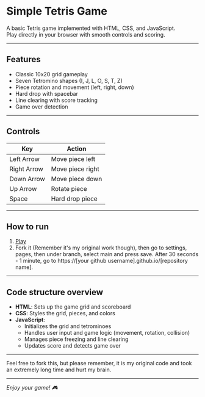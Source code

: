 # Simple Tetris Game

A basic Tetris game implemented with HTML, CSS, and JavaScript.  
Play directly in your browser with smooth controls and scoring.

---

## Features

- Classic 10x20 grid gameplay
- Seven Tetromino shapes (I, J, L, O, S, T, Z)
- Piece rotation and movement (left, right, down)
- Hard drop with spacebar
- Line clearing with score tracking
- Game over detection

---

## Controls

| Key          | Action           |
|--------------|------------------|
| Left Arrow   | Move piece left  |
| Right Arrow  | Move piece right |
| Down Arrow   | Move piece down  |
| Up Arrow     | Rotate piece     |
| Space        | Hard drop piece  |

---

## How to run
1. [Play](https://pr0gmer243.github.io/tetris/)
2. Fork it (Remember it's my original work though), then go to settings, pages, then under branch, select main and press save. After 30 seconds - 1 minute, go to https://[your github username].github.io/[repository name].

---

## Code structure overview

- **HTML**: Sets up the game grid and scoreboard
- **CSS**: Styles the grid, pieces, and colors
- **JavaScript**:
  - Initializes the grid and tetrominoes
  - Handles user input and game logic (movement, rotation, collision)
  - Manages piece freezing and line clearing
  - Updates score and detects game over

---

Feel free to fork this, but please remember, it is my original code and took an extremely long time and hurt my brain.

---

*Enjoy your game! 🎮*
